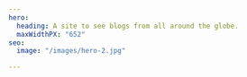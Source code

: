 ```yaml
---
hero:
  heading: A site to see blogs from all around the globe.
  maxWidthPX: "652"
seo:
  image: "/images/hero-2.jpg"

---
```

